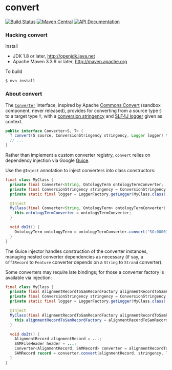 # convert

[![Build Status](https://travis-ci.org/bigdatagenomics/convert.svg?branch=master)](https://travis-ci.org/bigdatagenomics/convert)
[![Maven Central](https://img.shields.io/maven-central/v/org.bdgenomics.convert/convert.svg?maxAge=600)](http://search.maven.org/#search%7Cga%7C1%7Corg.bdgenomics.convert)
[![API Documentation](http://javadoc.io/badge/org.bdgenomics.convert/convert.svg?color=brightgreen&label=javadoc)](http://javadoc.io/doc/org.bdgenomics.convert/convert)

### Hacking convert

Install

 * JDK 1.8 or later, http://openjdk.java.net
 * Apache Maven 3.3.9 or later, http://maven.apache.org

To build

    $ mvn install


### About convert

The [`Converter`](https://github.com/bigdatagenomics/convert/blob/master/convert/src/main/java/org/bdgenomics/convert/Converter.java)
interface, inspired by Apache [Commons Convert](https://commons.apache.org/sandbox/commons-convert/)
(sandbox component, never released), provides for converting from a source type `S` to a target type `T`, with a
[conversion stringency](https://github.com/bigdatagenomics/convert/blob/master/convert/src/main/java/org/bdgenomics/convert/ConversionStringency.java)
and [SLF4J logger](http://www.slf4j.org/) given as context.

```java
public interface Converter<S, T> {
  T convert(S source, ConversionStringency stringency, Logger logger) throws ConversionException;
  // ...
}
```

Rather than implement a custom converter registry, `convert` relies on dependency injection via Google [Guice](https://github.com/google/guice).

Use the `@Inject` annotation to inject converters into class constructors:

```java
final class MyClass {
  private final Converter<String, OntologyTerm ontologyTermConverter;
  private final ConversionStringency stringency = ConversionStringency.STRICT;
  private static final logger = LoggerFactory.getLogger(MyClass.class);

  @Inject
  MyClass(final Converter<String, OntologyTerm> ontologyTermConverter) {
    this.ontologyTermConverter = ontologyTermConverter;
  }

  void doIt() {
    OntologyTerm ontologyTerm = ontologyTermConverter.convert("SO:0000110", stringency, logger);
  }
}
```

The Guice injector handles construction of the converter instances, managing nested converter dependencies
as necessary (if say, a `Gff3Record` to `Feature` converter depends on a `String` to `Strand` converter).

Some converters may require late bindings; for those a converter factory is available via injection:
```java
final class MyClass {
  private final AlignmentRecordToSamRecordFactory alignmentRecordToSamRecordFactory;
  private final ConversionStringency stringency = ConversionStringency.STRICT;
  private static final logger = LoggerFactory.getLogger(MyClass.class);

  @Inject
  MyClass(final AlignmentRecordToSamRecordFactory alignmentRecordToSamRecordFactory) {
    this.alignmentRecordToSamRecordFactory = alignmentRecordToSamRecordFactory;
  }

  void doIt() {
    AlignmentRecord alignmentRecord = ...;
    SAMFileHeader header = ...;
    Converter<AlignmentRecord, SAMRecord> converter = alignmentRecordToSamRecordFactory.create(header);
    SAMRecord record = converter.convert(alignmentRecord, stringency, logger);
  }
}
```
